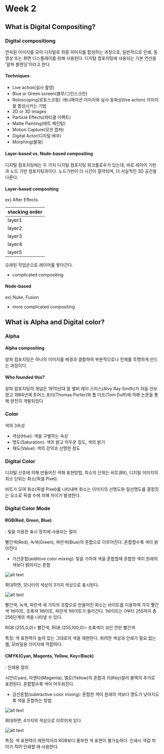 # Week 2 
## What is Digital Compositing?

### Digital compositiong

연속된 이미지를 모아 디지털로 최종 이미지를 합성하는 과정으로, 일반적으로 인쇄, 동영상 또는 화면 디스플레이를 위해 사용된다. 디지털 컴포지팅에 사용되는 기본 연산을 '알파 블렌딩'이라고 한다.

#### Techniques

- Live action(실사 촬영)
- Blue or Green screen(블루/그린스크린)
- Rotoscoping(로토스코핑)
:애니메이션 이미지와 실사 동화상(live action) 이미지를 합성시키는 기법
- 2D or 3D images
- Particle Effects(파티클 이펙트)
- Matte Painting(매트 페인팅)
- Motion Capture(모션 캡쳐)
- Digital Actor(디지털 배우)
- Morphing(몰핑)

#### Layer-based vs. Node-based compositing

디지털 컴포지팅에는 두 가지 디지털 컴포지팅 워크플로우가 있는데, 바로 레이어 기반과 노드 기반 컴포지팅과이다. 노드기반이 더 시간이 절약되며, 더 사실적인 3D 공간을 다룬다.

#### Layer-based compositing

ex) After Effects

|stacking order|
| ------------ |
|layer1        |
|layer2        |
|layer3        |
|layer4        |
|layer5        |

오래된 작업순으로 레이어를 쌓아간다.

- complicated compositing

#### Node-based 
ex) Nuke, Fusion

- more complicated compositing



## What is Alpha and Digital color?

### Alpha

#### Alpha compositing

알파 컴포지팅은 하나의 이미지를 배경과 결합하여 부분적으로나 전체를 투명하게 만드는 과정이다.

#### Who founded this?

알파 컴포지팅의 개념은 1970년대 말 앨비 레이 스미스(Alvy Ray Smith)가 처음 선보였고 1984년에 토머스 포터(Thomas Porter)와 톰 더프(Tom Duff)에 의해 논문을 통해 완전히 개발되었다

### Color
색의 3속성
- 색상(Hue): 색을 구별하는 속성
- 명도(Saturation): 색의 밝고 어두운 정도, 색의 밝기
- 채도(Value): 색의 강약과 선명한 정도


### Digital Color
디지털 신호에 의해 만들어진 색채 표현방법, 최소의 단위는 비트(Bit), 디지털 이미지의 최소 단위는 화소(픽셀 Pixel).

비트가 모여 화소(픽셀 Pixel)를 나타내며 화소는 이미지의 선명도와 질선명도를 결정짓는 요소로 픽셀 수에 의해 차이가 발생한다.

### Digital Color Mode

#### RGB(Red, Green, Blue)

: 빛을 이용한 표시 장치에 사용되는 컬러

빨간색(Red), 녹색(Green), 파란색(Blue)의 혼합으로 이루어진다. 혼합할수록 색이 밝아진다

- 가산혼합(additive color mixing): 빛을 가하여 색을 혼합할때 혼합한 색이 원래의 색보다 밝아지는 혼합

![alt text](https://upload.wikimedia.org/wikipedia/commons/7/7b/AdditiveColorMixingII.png)

확대하면, 모니터의 색상이 3가지 색상으로 표시된다.

![alt text](https://designmanagementlucerne.files.wordpress.com/2013/10/28.png)

빨간색, 녹색, 파란색 세 가지의 조합으로 만들어진 화소는 바이트를 이용하여 각각 빨간색 1바이트, 초록색 1바이트, 파란색 1바이트가 들어간다.
1바이트는 0부터 255까지 총 256단계의 색을 나타낼 수 있다.

RGB (255,0,0)= 빨간색,
RGB (255,100,0)= 초록색이 섞인 연한 빨간색

특징: 색 표현력이 높아 있는 그대로의 색을 재현한다. 화려한 색상과 인쇄가 필요 없는 웹, 모바일용 이미지에 적합하다.

#### CMYK(Cyan, Magenta, Yellow, Key=Black)
: 인쇄용 컬러

시안(Cyan), 마젠타(Magenta), 옐로(Yellow)의 혼합과 키(Key)컬러 블랙의 추가로 표현된다. 혼합할수록 색이 어두워진다.

- 감산혼합(subtractive color mixing): 혼합한 색이 원래의 색보다 명도가 낮아지도록 색을 혼합하는 방법

![alt text](https://upload.wikimedia.org/wikipedia/commons/2/24/SubtractiveColorMixingII.png)

확대하면, 4가지의 색상으로 이루어져 있다

![alt text](https://designmanagementlucerne.files.wordpress.com/2013/10/30.png)

특징: 색 표현력이 제한적이라 RGB보다 풍부한 색 표현이 불가능하다. 인쇄시 색감 차이가 적어 인쇄할 때 사용한다.
